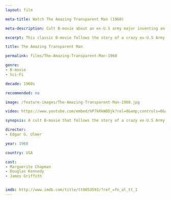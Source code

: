 ```yaml
---
layout: film

meta-title: Watch The Amazing Transparent Man (1960)

meta-description: Cult B-movie about an ex-U.S army major inventing an invisibility formula. Watch classic B-movies online for free at La Filmothèque!

excerpt: This classic B-movie follows the story of a crazy ex-U.S Army major who invents an invisibility formula. He plans to create an army of cold-hearted invisible zombies.

title: The Amazing Transparent Man

permalink: films/The-Amazing-Transparent-Man-1960

genre:
- B-movie
- Sci-Fi

decade: 1960s

recommended: no

image: /feature-images/The-Amazing-Transparent-Man-1960.jpg

video: https://www.youtube.com/embed/hP7kRkW0Djk?rel=0&amp;controls=0&amp;showinfo=0

synopsis: A cult B-movie that follows the story of a crazy ex-U.S Army major who invents an invisibility formula. He plans to create an army of cold-hearted invisible zombies.

director:
- Edgar G. Ulmer

year: 1960

country: USA

cast:
- Marguerite Chapman
- Douglas Kennedy
- James Griffith


imdb: http://www.imdb.com/title/tt0053593/?ref_=fn_al_tt_1
---
```

